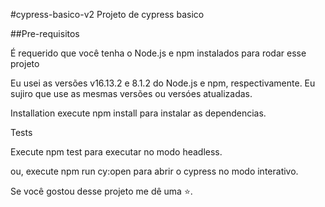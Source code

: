 #cypress-basico-v2
Projeto de cypress basico

##Pre-requisitos

É requerido que você tenha o  Node.js e npm instalados para rodar esse projeto 

Eu usei as versões v16.13.2 e 8.1.2 do Node.js e npm, respectivamente. Eu sujiro que use as mesmas versões ou versóes atualizadas.

Installation
execute npm install para instalar as dependencias.

Tests

Execute npm test  para executar no modo headless.

ou, execute npm run cy:open para abrir o cypress no modo interativo.


Se você gostou desse projeto me dê uma ⭐.